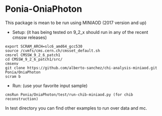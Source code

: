 # Ponia-OniaPhoton

This package is mean to be run using MINIAOD (2017 version and up)

* Setup: (it has being tested on 9_2_x should run in any of the recent cmssw releases)

```
export SCRAM_ARCH=slc6_amd64_gcc530
source /cvmfs/cms.cern.ch/cmsset_default.sh
cmsrel CMSSW_9_2_6_patch1
cd CMSSW_9_2_6_patch1/src/
cmsenv
git clone https://github.com/alberto-sanchez/chi-analysis-miniaod.git Ponia/OniaPhoton
scram b

```

* Run: (use your favorite input sample)

```
cmsRun Ponia/OniaPhoton/test/run-chib-miniaod.py (for chib reconstruction)
```

In test directory you can find other examples to run over data and mc.

